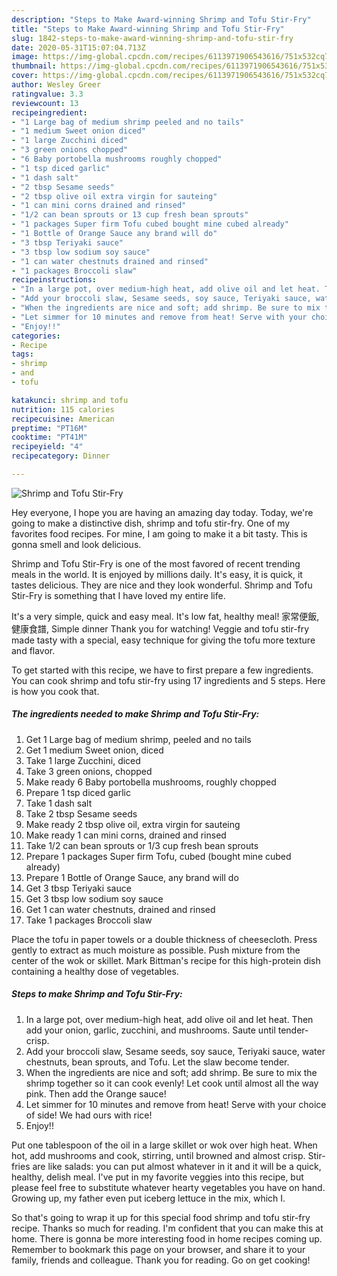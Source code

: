 ```yaml
---
description: "Steps to Make Award-winning Shrimp and Tofu Stir-Fry"
title: "Steps to Make Award-winning Shrimp and Tofu Stir-Fry"
slug: 1842-steps-to-make-award-winning-shrimp-and-tofu-stir-fry
date: 2020-05-31T15:07:04.713Z
image: https://img-global.cpcdn.com/recipes/6113971906543616/751x532cq70/shrimp-and-tofu-stir-fry-recipe-main-photo.jpg
thumbnail: https://img-global.cpcdn.com/recipes/6113971906543616/751x532cq70/shrimp-and-tofu-stir-fry-recipe-main-photo.jpg
cover: https://img-global.cpcdn.com/recipes/6113971906543616/751x532cq70/shrimp-and-tofu-stir-fry-recipe-main-photo.jpg
author: Wesley Greer
ratingvalue: 3.3
reviewcount: 13
recipeingredient:
- "1 Large bag of medium shrimp peeled and no tails"
- "1 medium Sweet onion diced"
- "1 large Zucchini diced"
- "3 green onions chopped"
- "6 Baby portobella mushrooms roughly chopped"
- "1 tsp diced garlic"
- "1 dash salt"
- "2 tbsp Sesame seeds"
- "2 tbsp olive oil extra virgin for sauteing"
- "1 can mini corns drained and rinsed"
- "1/2 can bean sprouts or 13 cup fresh bean sprouts"
- "1 packages Super firm Tofu cubed bought mine cubed already"
- "1 Bottle of Orange Sauce any brand will do"
- "3 tbsp Teriyaki sauce"
- "3 tbsp low sodium soy sauce"
- "1 can water chestnuts drained and rinsed"
- "1 packages Broccoli slaw"
recipeinstructions:
- "In a large pot, over medium-high heat, add olive oil and let heat. Then add your onion, garlic, zucchini, and mushrooms. Saute until tender-crisp."
- "Add your broccoli slaw, Sesame seeds, soy sauce, Teriyaki sauce, water chestnuts, bean sprouts, and Tofu. Let the slaw become tender."
- "When the ingredients are nice and soft; add shrimp. Be sure to mix the shrimp together so it can cook evenly! Let cook until almost all the way pink. Then add the Orange sauce!"
- "Let simmer for 10 minutes and remove from heat! Serve with your choice of side! We had ours with rice!"
- "Enjoy!!"
categories:
- Recipe
tags:
- shrimp
- and
- tofu

katakunci: shrimp and tofu 
nutrition: 115 calories
recipecuisine: American
preptime: "PT16M"
cooktime: "PT41M"
recipeyield: "4"
recipecategory: Dinner

---
```



![Shrimp and Tofu Stir-Fry](https://img-global.cpcdn.com/recipes/6113971906543616/751x532cq70/shrimp-and-tofu-stir-fry-recipe-main-photo.jpg)

Hey everyone, I hope you are having an amazing day today. Today, we're going to make a distinctive dish, shrimp and tofu stir-fry. One of my favorites food recipes. For mine, I am going to make it a bit tasty. This is gonna smell and look delicious.

Shrimp and Tofu Stir-Fry is one of the most favored of recent trending meals in the world. It is enjoyed by millions daily. It's easy, it is quick, it tastes delicious. They are nice and they look wonderful. Shrimp and Tofu Stir-Fry is something that I have loved my entire life.

It&#39;s a very simple, quick and easy meal. It&#39;s low fat, healthy meal! 家常便飯, 健康食譜, Simple dinner Thank you for watching! Veggie and tofu stir-fry made tasty with a special, easy technique for giving the tofu more texture and flavor.


To get started with this recipe, we have to first prepare a few ingredients. You can cook shrimp and tofu stir-fry using 17 ingredients and 5 steps. Here is how you cook that.

<!--inarticleads1-->

##### The ingredients needed to make Shrimp and Tofu Stir-Fry:

1. Get 1 Large bag of medium shrimp, peeled and no tails
1. Get 1 medium Sweet onion, diced
1. Take 1 large Zucchini, diced
1. Take 3 green onions, chopped
1. Make ready 6 Baby portobella mushrooms, roughly chopped
1. Prepare 1 tsp diced garlic
1. Take 1 dash salt
1. Take 2 tbsp Sesame seeds
1. Make ready 2 tbsp olive oil, extra virgin for sauteing
1. Make ready 1 can mini corns, drained and rinsed
1. Take 1/2 can bean sprouts or 1/3 cup fresh bean sprouts
1. Prepare 1 packages Super firm Tofu, cubed (bought mine cubed already)
1. Prepare 1 Bottle of Orange Sauce, any brand will do
1. Get 3 tbsp Teriyaki sauce
1. Get 3 tbsp low sodium soy sauce
1. Get 1 can water chestnuts, drained and rinsed
1. Take 1 packages Broccoli slaw


Place the tofu in paper towels or a double thickness of cheesecloth. Press gently to extract as much moisture as possible. Push mixture from the center of the wok or skillet. Mark Bittman&#39;s recipe for this high-protein dish containing a healthy dose of vegetables. 

<!--inarticleads2-->

##### Steps to make Shrimp and Tofu Stir-Fry:

1. In a large pot, over medium-high heat, add olive oil and let heat. Then add your onion, garlic, zucchini, and mushrooms. Saute until tender-crisp.
1. Add your broccoli slaw, Sesame seeds, soy sauce, Teriyaki sauce, water chestnuts, bean sprouts, and Tofu. Let the slaw become tender.
1. When the ingredients are nice and soft; add shrimp. Be sure to mix the shrimp together so it can cook evenly! Let cook until almost all the way pink. Then add the Orange sauce!
1. Let simmer for 10 minutes and remove from heat! Serve with your choice of side! We had ours with rice!
1. Enjoy!!


Put one tablespoon of the oil in a large skillet or wok over high heat. When hot, add mushrooms and cook, stirring, until browned and almost crisp. Stir-fries are like salads: you can put almost whatever in it and it will be a quick, healthy, delish meal. I&#39;ve put in my favorite veggies into this recipe, but please feel free to substitute whatever hearty vegetables you have on hand. Growing up, my father even put iceberg lettuce in the mix, which I. 

So that's going to wrap it up for this special food shrimp and tofu stir-fry recipe. Thanks so much for reading. I'm confident that you can make this at home. There is gonna be more interesting food in home recipes coming up. Remember to bookmark this page on your browser, and share it to your family, friends and colleague. Thank you for reading. Go on get cooking!

